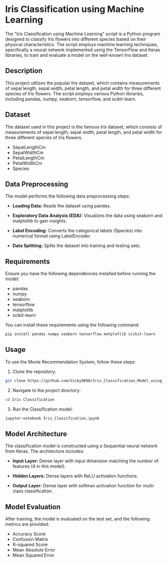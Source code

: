 # Iris Classification using Machine Learning

The "Iris Classification using Machine Learning" script is a Python program designed to classify Iris flowers into different species based on their physical characteristics. The script employs machine learning techniques, specifically a neural network implemented using the TensorFlow and Keras libraries, to train and evaluate a model on the well-known Iris dataset.

## Description

This project utilizes the popular Iris dataset, which contains measurements of sepal length, sepal width, petal length, and petal width for three different species of Iris flowers. The script employs various Python libraries, including pandas, numpy, seaborn, tensorflow, and scikit-learn.

## Dataset

The dataset used in this project is the famous Iris dataset, which consists of measurements of sepal length, sepal width, petal length, and petal width for three different species of Iris flowers.

- SepalLengthCm
- SepalWidthCm
- PetalLengthCm
- PetalWidthCm
- Species

## Data Preprocessing

The model performs the following data preprocessing steps:

- **Loading Data:** Reads the dataset using pandas.

- **Exploratory Data Analysis (EDA):** Visualizes the data using seaborn and matplotlib to gain insights.

- **Label Encoding:** Converts the categorical labels (Species) into numerical format using LabelEncoder.

- **Data Splitting:** Splits the dataset into training and testing sets.

## Requirements 

Ensure you have the following dependencies installed before running the model:

- pandas
- numpy
- seaborn
- tensorflow
- matplotlib
- scikit-learn

You can install these requirements using the following command:

```bash
pip install pandas numpy seaborn tensorflow matplotlib scikit-learn
```

## Usage

To use the Movie Recommendation System, follow these steps:

1. Clone the repository:

```bash
git clone https://github.com/Vicky9890/Iris_Classification_Model_using_ML.git
```

2. Navigate to the project directory:
```bash
cd Iris Classification
```

3. Run the Classification model:
```bash
jupyter-notebook Iris_Classification.ipynb
```

## Model Architecture

The classification model is constructed using a Sequential neural network from Keras. The architecture includes:

- **Input Layer:** Dense layer with input dimension matching the number of features (4 in this model).

- **Hidden Layers:** Dense layers with ReLU activation functions.

- **Output Layer:** Dense layer with softmax activation function for multi-class classification.

## Model Evaluation

After training, the model is evaluated on the test set, and the following metrics are provided:

- Accuracy Score
- Confusion Matrix
- R-squared Score
- Mean Absolute Error
- Mean Squared Error